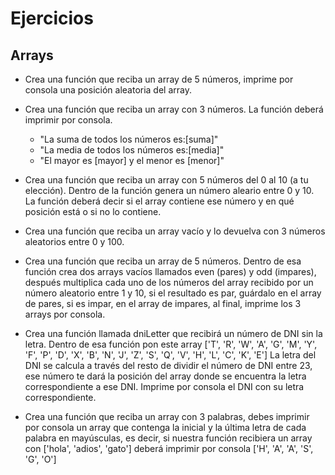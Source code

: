 # Ejercicios

## Arrays

- Crea una función que reciba un array de 5 números, imprime por consola una posición aleatoria del array.

- Crea una función que reciba un array con 3 números. La función deberá imprimir por consola.

  - "La suma de todos los números es:[suma]"
  - "La media de todos los números es:[media]"
  - "El mayor es [mayor] y el menor es [menor]"

- Crea una función que reciba un array con 5 números del 0 al 10 (a tu elección). Dentro de la función genera un número aleario entre 0 y 10. La función deberá decir si el array contiene ese número y en qué posición está o si no lo contiene.

- Crea una función que reciba un array vacío y lo devuelva con 3 números aleatorios entre 0 y 100.

- Crea una función que reciba un array de 5 números. Dentro de esa función crea dos arrays vacíos llamados even (pares) y odd (impares), después multiplica cada uno de los números del array recibido por un número aleatorio entre 1 y 10, si el resultado es par, guárdalo en el array de pares, si es impar, en el array de impares, al final, imprime los 3 arrays por consola.

- Crea una función llamada dniLetter que recibirá un número de DNI sin la letra. Dentro de esa función pon este array ['T', 'R', 'W', 'A', 'G', 'M', 'Y', 'F', 'P', 'D', 'X', 'B', 'N', 'J', 'Z', 'S', 'Q', 'V', 'H', 'L', 'C', 'K', 'E'] La letra del DNI se calcula a través del resto de dividir el número de DNI entre 23, ese número te dará la posición del array donde se encuentra la letra correspondiente a ese DNI. Imprime por consola el DNI con su letra correspondiente.

- Crea una función que reciba un array con 3 palabras, debes imprimir por consola un array que contenga la inicial y la última letra de cada palabra en mayúsculas, es decir, si nuestra función recibiera un array con ['hola', 'adios', 'gato'] deberá imprimir por consola ['H', 'A', 'A', 'S', 'G', 'O']
